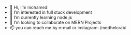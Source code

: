 - 👋 Hi, I’m mohamed
- 👀 I’m interested in full stuck development
- 🌱 I’m currently learning node.js
- 💞️ I’m looking to collaborate on MERN Projects
- 📫 you can reach me by e-mail or instagram: /medhelorabi

<!---
medoxtech/medoxtech is a ✨ special ✨ repository because its `README.md` (this file) appears on your GitHub profile.
You can click the Preview link to take a look at your changes.
--->
